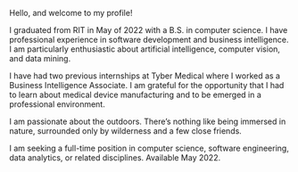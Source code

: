 Hello, and welcome to my profile!

I graduated from RIT in May of 2022 with a B.S. in computer science. I have professional experience in software development and business intelligence. I am particularly enthusiastic about artificial intelligence, computer vision, and data mining.

I have had two previous internships at Tyber Medical where I worked as a Business Intelligence Associate. I am grateful for the opportunity that I had to learn about medical device manufacturing and to be emerged in a professional environment.

I am passionate about the outdoors. There’s nothing like being immersed in nature, surrounded only by wilderness and a few close friends.

I am seeking a full-time position in computer science, software engineering, data analytics, or related disciplines. Available May 2022.
